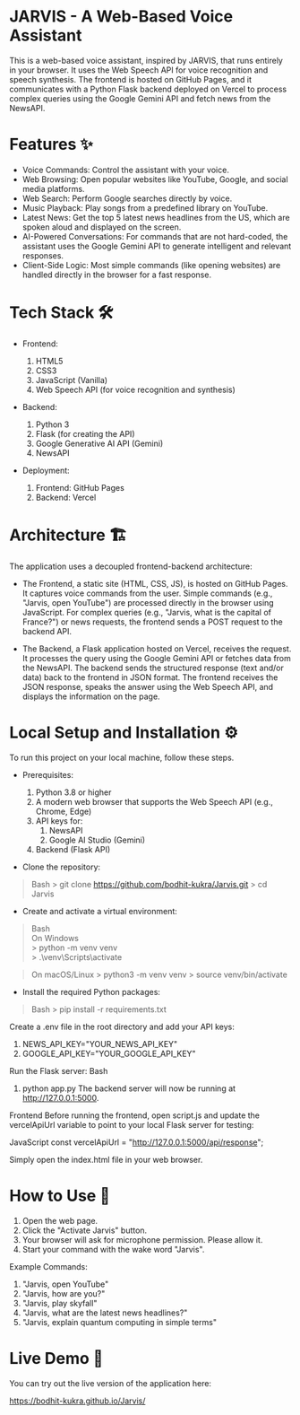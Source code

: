 # JARVIS - A Web-Based Voice Assistant

This is a web-based voice assistant, inspired by JARVIS, that runs entirely in your browser. It uses the Web Speech API for voice recognition and speech synthesis. The frontend is hosted on GitHub Pages, and it communicates with a Python Flask backend deployed on Vercel to process complex queries using the Google Gemini API and fetch news from the NewsAPI.


# Features ✨

- Voice Commands: Control the assistant with your voice.
- Web Browsing: Open popular websites like YouTube, Google, and social media platforms.
- Web Search: Perform Google searches directly by voice.
- Music Playback: Play songs from a predefined library on YouTube.
- Latest News: Get the top 5 latest news headlines from the US, which are spoken aloud and displayed on the screen.
- AI-Powered Conversations: For commands that are not hard-coded, the assistant uses the Google Gemini API to generate intelligent and relevant responses.
- Client-Side Logic: Most simple commands (like opening websites) are handled directly in the browser for a fast response.


# Tech Stack 🛠️

- Frontend:
    1. HTML5
    2. CSS3
    3. JavaScript (Vanilla)
    4. Web Speech API (for voice recognition and synthesis)

- Backend:
    1. Python 3
    2. Flask (for creating the API)
    3. Google Generative AI API (Gemini)
    4. NewsAPI

- Deployment:
    1. Frontend: GitHub Pages
    2. Backend: Vercel


# Architecture 🏗️

The application uses a decoupled frontend-backend architecture:

- The Frontend, a static site (HTML, CSS, JS), is hosted on GitHub Pages. It captures voice commands from the user.
Simple commands (e.g., "Jarvis, open YouTube") are processed directly in the browser using JavaScript.
For complex queries (e.g., "Jarvis, what is the capital of France?") or news requests, the frontend sends a POST request to the backend API.

- The Backend, a Flask application hosted on Vercel, receives the request. It processes the query using the Google Gemini API or fetches data from the NewsAPI.
The backend sends the structured response (text and/or data) back to the frontend in JSON format.
The frontend receives the JSON response, speaks the answer using the Web Speech API, and displays the information on the page.


# Local Setup and Installation ⚙️

To run this project on your local machine, follow these steps.

- Prerequisites: 
    1. Python 3.8 or higher
    2. A modern web browser that supports the Web Speech API (e.g., Chrome, Edge)
    3. API keys for:
        1. NewsAPI
        2. Google AI Studio (Gemini)
    4. Backend (Flask API)

- Clone the repository:

> Bash
    > git clone https://github.com/bodhit-kukra/Jarvis.git
    > cd Jarvis

- Create and activate a virtual environment:

> Bash  
> On Windows  
    > python -m venv venv  
    > .\venv\Scripts\activate  

> On macOS/Linux
    > python3 -m venv venv
    > source venv/bin/activate

- Install the required Python packages:

> Bash
    > pip install -r requirements.txt

Create a .env file in the root directory and add your API keys:
1. NEWS_API_KEY="YOUR_NEWS_API_KEY"
2. GOOGLE_API_KEY="YOUR_GOOGLE_API_KEY"

Run the Flask server:
Bash
1. python app.py
The backend server will now be running at http://127.0.0.1:5000.

Frontend
Before running the frontend, open script.js and update the vercelApiUrl variable to point to your local Flask server for testing:

JavaScript
const vercelApiUrl = "http://127.0.0.1:5000/api/response";

Simply open the index.html file in your web browser.


# How to Use 🎤

1. Open the web page.
2. Click the "Activate Jarvis" button.
3. Your browser will ask for microphone permission. Please allow it.
4. Start your command with the wake word "Jarvis".

Example Commands:
1. "Jarvis, open YouTube"
2. "Jarvis, how are you?"
3. "Jarvis, play skyfall"
4. "Jarvis, what are the latest news headlines?"
5. "Jarvis, explain quantum computing in simple terms"


# Live Demo 🚀

You can try out the live version of the application here:

https://bodhit-kukra.github.io/Jarvis/